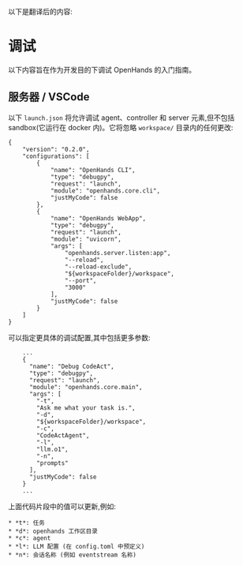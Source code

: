 以下是翻译后的内容:

# 调试

以下内容旨在作为开发目的下调试 OpenHands 的入门指南。

## 服务器 / VSCode

以下 `launch.json` 将允许调试 agent、controller 和 server 元素,但不包括 sandbox(它运行在 docker 内)。它将忽略 `workspace/` 目录内的任何更改:

```
{
    "version": "0.2.0",
    "configurations": [
        {
            "name": "OpenHands CLI",
            "type": "debugpy",
            "request": "launch",
            "module": "openhands.core.cli",
            "justMyCode": false
        },
        {
            "name": "OpenHands WebApp",
            "type": "debugpy",
            "request": "launch",
            "module": "uvicorn",
            "args": [
                "openhands.server.listen:app",
                "--reload",
                "--reload-exclude",
                "${workspaceFolder}/workspace",
                "--port",
                "3000"
            ],
            "justMyCode": false
        }
    ]
}
```

可以指定更具体的调试配置,其中包括更多参数:

```
    ...
    {
      "name": "Debug CodeAct",
      "type": "debugpy",
      "request": "launch",
      "module": "openhands.core.main",
      "args": [
        "-t",
        "Ask me what your task is.",
        "-d",
        "${workspaceFolder}/workspace",
        "-c",
        "CodeActAgent",
        "-l",
        "llm.o1",
        "-n",
        "prompts"
      ],
      "justMyCode": false
    }
    ...
```

上面代码片段中的值可以更新,例如:

    * *t*: 任务
    * *d*: openhands 工作区目录
    * *c*: agent
    * *l*: LLM 配置 (在 config.toml 中预定义)
    * *n*: 会话名称 (例如 eventstream 名称)
